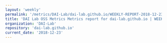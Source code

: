 ```yaml
---
layout: 'weekly'
permalink: '/metrics/DAI-Lab/dai-lab.github.io/WEEKLY-REPORT-2018-12-23'
title: 'DAI Lab OSS Metrics Metrics report for dai-lab.github.io | WEEKLY-REPORT-2018-12-23'
organization: 'DAI-Lab'
repository: 'dai-lab.github.io'
current_date: '2018-12-23'
---
```

